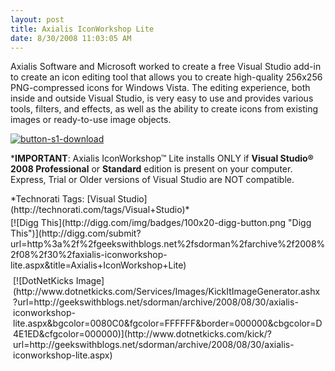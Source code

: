 ```yaml
---
layout: post
title: Axialis IconWorkshop Lite
date: 8/30/2008 11:03:05 AM
---
```


Axialis Software and Microsoft worked to create a free Visual Studio add-in to create an icon editing tool that allows you to create high-quality 256x256 PNG-compressed icons for Windows Vista. The editing experience, both inside and outside Visual Studio, is very easy to use and provides various tools, filters, and effects, as well as the ability to create icons from existing images or ready-to-use image objects.

[![button-s1-download](http://gwb.blob.core.windows.net/sdorman/WindowsLiveWriter/AxialisIconWorkshopLite_9974/button-s1-download_6.gif "button-s1-download")](http://www.axialis.com/download/iwlite.html) 

***IMPORTANT**: Axialis IconWorkshop™ Lite installs ONLY if **Visual Studio® 2008 Professional** or **Standard** edition is present on your computer. Express, Trial or Older versions of Visual Studio are NOT compatible.


<div style="PADDING-BOTTOM: 0px; MARGIN: 0px; PADDING-LEFT: 0px; PADDING-RIGHT: 0px; DISPLAY: inline; FLOAT: none; PADDING-TOP: 0px" id="scid:0767317B-992E-4b12-91E0-4F059A8CECA8:cff6611e-d709-41d2-a53a-83e599a01f51" class="wlWriterSmartContent">*Technorati Tags: [Visual Studio](http://technorati.com/tags/Visual+Studio)*</div>
<div style="TEXT-ALIGN: left; PADDING-BOTTOM: 4px; MARGIN: 0px; PADDING-LEFT: 0px; PADDING-RIGHT: 0px; PADDING-TOP: 4px" class="wlWriterHeaderFooter">[![Digg This](http://digg.com/img/badges/100x20-digg-button.png "Digg This")](http://digg.com/submit?url=http%3a%2f%2fgeekswithblogs.net%2fsdorman%2farchive%2f2008%2f08%2f30%2faxialis-iconworkshop-lite.aspx&title=Axialis+IconWorkshop+Lite)</div>
<div style="TEXT-ALIGN: left; PADDING-BOTTOM: 4px; MARGIN: 0px; PADDING-LEFT: 4px; PADDING-RIGHT: 4px; PADDING-TOP: 4px" class="wlWriterHeaderFooter">[![DotNetKicks Image](http://www.dotnetkicks.com/Services/Images/KickItImageGenerator.ashx?url=http://geekswithblogs.net/sdorman/archive/2008/08/30/axialis-iconworkshop-lite.aspx&bgcolor=0080C0&fgcolor=FFFFFF&border=000000&cbgcolor=D4E1ED&cfgcolor=000000)](http://www.dotnetkicks.com/kick/?url=http://geekswithblogs.net/sdorman/archive/2008/08/30/axialis-iconworkshop-lite.aspx)</div>

